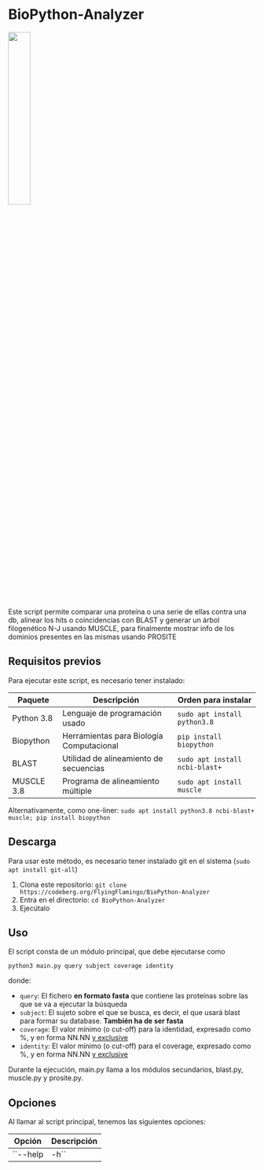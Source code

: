 # BioPython-Analyzer
<img src="https://upload.wikimedia.org/wikipedia/commons/1/13/Biopython_logo.png" width="30%">
<br>
Este script permite comparar una proteína o una serie de ellas contra una db, alinear los hits o coincidencias con BLAST y generar un árbol filogenético N-J usando MUSCLE, para finalmente mostrar info de los dominios presentes en las mismas usando PROSITE

## Requisitos previos
Para ejecutar este script, es necesario tener instalado:

| Paquete | Descripción | Orden para instalar |
| -------- | -------- | -------- |
| Python 3.8 | Lenguaje de programación usado | `sudo apt install python3.8` |
| Biopython | Herramientas para Biología Computacional | `pip install biopython` |
| BLAST | Utilidad de alineamiento de secuencias | `sudo apt install ncbi-blast+` |
| MUSCLE 3.8 | Programa de alineamiento múltiple | `sudo apt install muscle` |

Alternativamente, como one-liner: `sudo apt install python3.8 ncbi-blast+ muscle; pip install biopython`

## Descarga
Para usar este método, es necesario tener instalado git en el sistema (`sudo apt install git-all`)
1. Clona este repositorio: `git clone https://codeberg.org/FlyingFlamingo/BioPython-Analyzer`
2. Entra en el directorio: `cd BioPython-Analyzer`
3. Ejecútalo

## Uso
El script consta de un módulo principal, que debe ejecutarse como 

`python3 main.py query subject coverage identity`

donde:

* `query`: El fichero **en formato fasta** que contiene las proteínas sobre las que se va a ejecutar la búsqueda
* `subject`: El sujeto sobre el que se busca, es decir, el que usará blast para formar su database. **También ha de ser fasta**
* `coverage`: El valor mínimo (o cut-off) para la identidad, expresado como %, y en forma NN.NN [y exclusive](https://dle.rae.es/exclusive)
* `identity`: El valor mínimo (o cut-off) para el coverage, expresado como %, y en forma NN.NN [y exclusive](https://dle.rae.es/exclusive)

Durante la ejecución, main.py llama a los módulos secundarios, blast.py, muscle.py y prosite.py. 

## Opciones
Al llamar al script principal, tenemos las siguientes opciones:

| Opción | Descripción |
| -------- | -------- |
| ``--help | -h`` | Muestra la ayuda |









